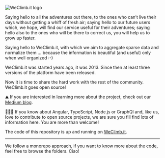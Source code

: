 ![WeClimb.it logo](https://i.ibb.co/19wjNbJ/github-readme.png)

Saying hello to all the adventures out there, to the ones who can’t live their days without getting a whiff of fresh air; saying hello to our future users which, we hope, will find our service useful for their adventures; saying hello also to the ones who will be there to correct us, you will help us to grow up faster.

Saying hello to WeClimb.it, with which we aim to aggregate sparse data and normalize them … because the information is beautiful (and useful) only when well organized :-)

WeClimb.it was started years ago, it was 2013. Since then at least three versions of the platform have been released.

Now it is time to share the hard work with the rest of the community. WeClimb.it goes open source!

⛰️ If you are interested in learning more about the project, check out our [Medium blog](https://medium.com/weclimb-it).

👩🏼‍💻 If you know about Angular, TypeScript, Node.js or GraphQl and, like us, love to contribute to open source projects, we are sure you fill find lots of information here. You are more than welcome!

The code of this repository is up and running on [WeClimb.it](https://www.weclimb.it).

---

We follow a monorepo approach, if you want to know more about the code, feel free to browse the folders. Ciao!
